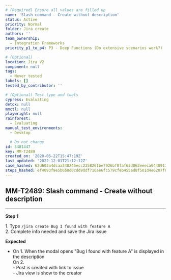 ```yaml
---
# (Required) Ensure all values are filled up
name: 'Slash command - Create without description'
status: Active
priority: Normal
folder: Jira create
authors: ''
team_ownership:
  - Integration Frameworks
priority_p1_to_p4: P3 - Deep Functions (Do extensive scenarios work?)

# (Optional)
location: Jira V2
component: null
tags:
  - Never tested
labels: []
tested_by_contributor: ''

# (Optional) Test type and tools
cypress: Evaluating
detox: null
mmctl: null
playwright: null
rainforest:
  - Evaluating
manual_test_environments:
  - Desktop

  # Do not change
id: 5481447
key: MM-T2489
created_on: '2020-05-22T15:47:19Z'
last_updated: '2022-12-01T21:12:12Z'
case_hashed: 62d603a4dcaa340245ecc2358261be7926bf0faf63d062eeeca6440913ed14099823a8f56571717210f531b56f47e484
steps_hashed: ef4093f9e5b6b8d0cdd9ddf716ae6fc579cfeb455ad8f501d4e6207f6ff370e1078b7f126de7dcf5708372969cf31895
---
```


<!-- (Auto-generated) Based on frontmatter's "key" and "name" -->

## MM-T2489: Slash command - Create without description

---

**Step 1**

1\. Type `/jira create Bug I found with feature A`\
2\. Complete info needed and save the Jira issue

**Expected**

- On 1. When the modal opens "Bug I found with feature A" is displayed in the description\
  On 2.\
  \- Post is created with link to issue\
  \- Jira view is show to the creator
